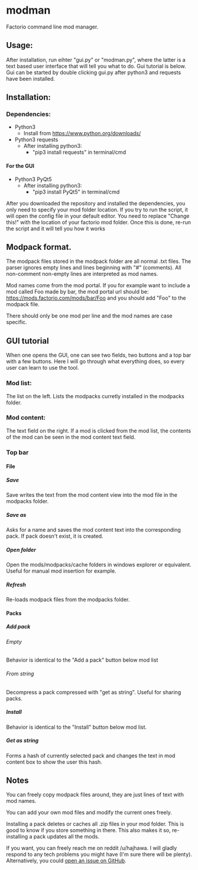 # modman
Factorio command line mod manager.

## Usage:
After installation, run eihter "gui.py" or "modman.py", where the latter is a text based user interface that will tell you what to do. Gui tutorial is below. Gui can be started by double clicking gui.py after python3 and requests have been installed.

## Installation:

### Dependencies:
* Python3
    * Install from https://www.python.org/downloads/
* Python3 requests
    * After installing python3:
        * "pip3 install requests" in terminal/cmd

#### For the GUI
* Python3 PyQt5
    * After installing python3:
        * "pip3 install PyQt5" in terminal/cmd

After you downloaded the repository and installed the dependencies, you only need to specify your mod folder location. If you try to run the script, it will open the config file in your default editor. You need to replace "Change this!" with the location of your factorio mod folder. Once this is done, re-run the script and it will tell you how it works

## Modpack format.

The modpack files stored in the modpack folder are all normal .txt files. The parser ignores empty lines and lines beginning with "#" (comments). All non-comment non-empty lines are interpreted as mod names.

Mod names come from the mod portal. If you for example want to include a mod called Foo made by bar, the mod portal url should be: https://mods.factorio.com/mods/bar/Foo and you should add "Foo" to the modpack file.

There should only be one mod per line and the mod names are case specific.

## GUI tutorial

When one opens the GUI, one can see two fields, two buttons and a top bar with a few buttons. Here I will go through what everything does, so every user can learn to use the tool.

### Mod list:
The list on the left. Lists the modpacks curretly installed in the modpacks folder.

### Mod content:
The text field on the right. If a mod is clicked from the mod list, the contents of the mod can be seen in the mod content text field.

### Top bar
#### File
##### Save
Save writes the text from the mod content view into the mod file in the modpacks folder.

##### Save as
Asks for a name and saves the mod content text into the corresponding pack. If pack doesn't exist, it is created.

##### Open folder
Open the mods/modpacks/cache folders in windows explorer or equivalent. Useful for manual mod insertion for example.

##### Refresh
Re-loads modpack files from the modpacks folder.

#### Packs
##### Add pack
###### Empty
Behavior is identical to the "Add a pack" button below mod list

###### From string
Decompress a pack compressed with "get as string". Useful for sharing packs.

##### Install
Behavior is identical to the "Install" button below mod list.

##### Get as string
Forms a hash of currently selected pack and changes the text in mod content box to show the user this hash.

## Notes
You can freely copy modpack files around, they are just lines of text with mod names.

You can add your own mod files and modify the current ones freely.

Installing a pack deletes or caches all .zip files in your mod folder. This is good to know if you store something in there. This also makes it so, re-installing a pack updates all the mods.

If you want, you can freely reach me on reddit /u/hajhawa. I will gladly respond to any tech problems you might have (I'm sure there will be plenty). Alternatively, you could [open an issue on GitHub](https://github.com/haihala/modman/issues/new).
